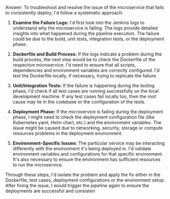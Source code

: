 Answer: To troubleshoot and resolve the issue of the microservice that fails to consistently deploy, I'd follow a systematic approach:

1. **Examine the Failure Logs:** I'd first look into the Jenkins logs to understand why the microservice is failing. The logs provide detailed insights into what happened during the pipeline execution. The failure could be due to the build, unit tests, integration tests, or the deployment phase. 

2. **Dockerfile and Build Process:** If the logs indicate a problem during the build process, the next step would be to check the Dockerfile of the respective microservice. I'd need to ensure that all scripts, dependencies and environment variables are correctly configured. I'd test the Dockerfile locally, if necessary, trying to replicate the failure.

3. **Unit/Integration Tests:** If the failure is happening during the testing phase, I'd check if all test cases are running successfully on the local development machine. If any test cases fail locally too, then the root cause may lie in the codebase or the configuration of the tests.

4. **Deployment Phase:** If the microservice is failing during the deployment phase, I might need to check the deployment configuration file (like Kubernetes yaml, Helm chart, etc.) and the environment variables. The issue might be caused due to networking, security, storage or compute resources problems in the deployment environment.

5. **Environment-Specific Issues:** The particular service may be interacting differently with the environment it's being deployed in. I'd validate environment variables and configurations for that specific environment. It's also necessary to ensure the environment has sufficient resources to run the microservice.

Through these steps, I'd isolate the problem and apply the fix either in the Dockerfile, test cases, deployment configurations or the environment setup. After fixing the issue, I would trigger the pipeline again to ensure the deployments are successful and consisten


